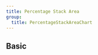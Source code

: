 ```yaml
---
title: Percentage Stack Area
group:
  title: PercentageStackAreaChart
---
```


## Basic

<code src="./basic.tsx" />
